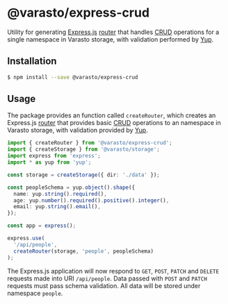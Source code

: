 # @varasto/express-crud

Utility for generating [Express.js] [router] that handles [CRUD] operations for
a single namespace in Varasto storage, with validation performed by [Yup].

[express.js]: https://expressjs.com/
[router]: https://expressjs.com/en/4x/api.html#router
[crud]: https://en.wikipedia.org/wiki/Create,_read,_update_and_delete
[yup]: https://github.com/jquense/yup

## Installation

```bash
$ npm install --save @varasto/express-crud
```

## Usage

The package provides an function called `createRouter`, which creates an
Express.js [router] that provides basic [CRUD] operations to an namespace
in Varasto storage, with validation provided by [Yup].

```TypeScript
import { createRouter } from '@varasto/express-crud';
import { createStorage } from '@varasto/storage';
import express from 'express';
import * as yup from 'yup';

const storage = createStorage({ dir: './data' });

const peopleSchema = yup.object().shape({
  name: yup.string().required(),
  age: yup.number().required().positive().integer(),
  email: yup.string().email(),
});

const app = express();

express.use(
  '/api/people',
  createRouter(storage, 'people', peopleSchema)
);
```

The Express.js application will now respond to `GET`, `POST`, `PATCH` and
`DELETE` requests made into URI `/api/people`. Data passed with `POST` and
`PATCH` requests must pass schema validation. All data will be stored under
namespace `people`.
